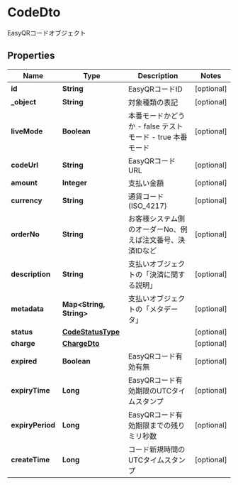 

# CodeDto

EasyQRコードオブジェクト
## Properties

Name | Type | Description | Notes
------------ | ------------- | ------------- | -------------
**id** | **String** | EasyQRコードID |  [optional]
**_object** | **String** | 対象種類の表記 |  [optional]
**liveMode** | **Boolean** | 本番モードかどうか - false テストモード - true 本番モード  |  [optional]
**codeUrl** | **String** | EasyQRコードURL |  [optional]
**amount** | **Integer** | 支払い金額 |  [optional]
**currency** | **String** | 通貨コード (ISO_4217) |  [optional]
**orderNo** | **String** | お客様システム側のオーダーNo、例えば注文番号、決済IDなど |  [optional]
**description** | **String** | 支払いオブジェクトの「決済に関する説明」 |  [optional]
**metadata** | **Map&lt;String, String&gt;** | 支払いオブジェクトの「メタデータ」 |  [optional]
**status** | [**CodeStatusType**](CodeStatusType.md) |  |  [optional]
**charge** | [**ChargeDto**](ChargeDto.md) |  |  [optional]
**expired** | **Boolean** | EasyQRコード有効有無 |  [optional]
**expiryTime** | **Long** | EasyQRコード有効期限のUTCタイムスタンプ |  [optional]
**expiryPeriod** | **Long** | EasyQRコード有効期限までの残りミリ秒数 |  [optional]
**createTime** | **Long** | コード新規時間のUTCタイムスタンプ |  [optional]



